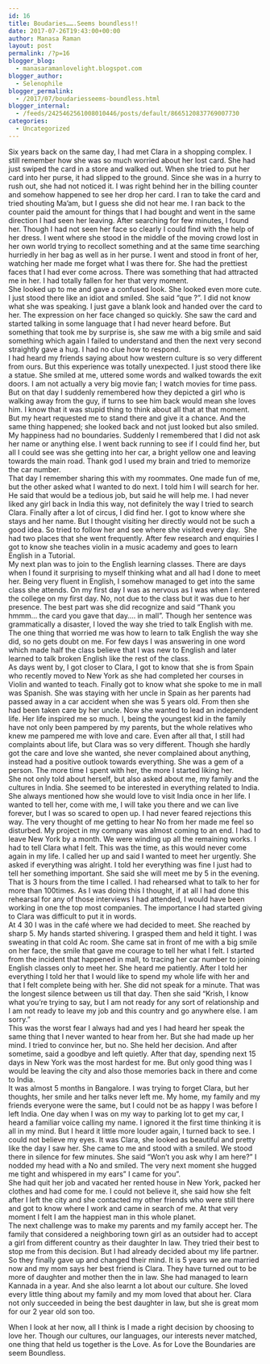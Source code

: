 ```yaml
---
id: 16
title: Boudaries…….Seems boundless!!
date: 2017-07-26T19:43:00+00:00
author: Manasa Raman
layout: post
permalink: /?p=16
blogger_blog:
  - manasaramanlovelight.blogspot.com
blogger_author:
  - Selenophile
blogger_permalink:
  - /2017/07/boudariesseems-boundless.html
blogger_internal:
  - /feeds/2425462561008010446/posts/default/8665120837769007730
categories:
  - Uncategorized
---
```

<div dir="ltr" style="text-align: left;">
  <div>
    Six years back on the same day, I had met Clara in a shopping complex. I still remember how she was so much worried about her lost card. She had just swiped the card in a store and walked out. When she tried to put her card into her purse, it had slipped to the ground. Since she was in a hurry to rush out, she had not noticed it. I was right behind her in the billing counter and somehow happened to see her drop her card. I ran to take the card and tried shouting Ma’am, but I guess she did not hear me. I ran back to the counter paid the amount for things that I had bought and went in the same direction I had seen her leaving. After searching for few minutes, I found her. Though I had not seen her face so clearly I could find with the help of her dress. I went where she stood in the middle of the moving crowd lost in her own world trying to recollect something and at the same time searching hurriedly in her bag as well as in her purse. I went and stood in front of her, watching her made me forget what I was there for. She had the prettiest faces that I had ever come across. There was something that had attracted me in her. I had totally fallen for her that very moment.
  </div>
  
  <div>
    She looked up to me and gave a confused look. She looked even more cute. I just stood there like an idiot and smiled. She said “que ?”. I did not know what she was speaking. I just gave a blank look and handed over the card to her. The expression on her face changed so quickly. She saw the card and started talking in some language that I had never heard before. But something that took me by surprise is, she saw me with a big smile and said something which again I failed to understand and then the next very second straightly gave a hug. I had no clue how to respond.
  </div>
  
  <div>
    I had heard my friends saying about how western culture is so very different from ours. But this experience was totally unexpected. I just stood there like a statue. She smiled at me, uttered some words and walked towards the exit doors. I am not actually a very big movie fan; I watch movies for time pass. But on that day I suddenly remembered how they depicted a girl who is walking away from the guy, if turns to see him back would mean she loves him. I know that it was stupid thing to think about all that at that moment. But my heart requested me to stand there and give it a chance. And the same thing happened; she looked back and not just looked but also smiled. My happiness had no boundaries. Suddenly I remembered that I did not ask her name or anything else. I went back running to see if I could find her, but all I could see was she getting into her car, a bright yellow one and leaving towards the main road. Thank god I used my brain and tried to memorize the car number.
  </div>
  
  <div>
    That day I remember sharing this with my roommates. One made fun of me, but the other asked what I wanted to do next. I told him I will search for her. He said that would be a tedious job, but said he will help me. I had never liked any girl back in India this way, not definitely the way I tried to search Clara. Finally after a lot of circus, I did find her. I got to know where she stays and her name. But I thought visiting her directly would not be such a good idea. So tried to follow her and see where she visited every day. &nbsp;She had two places that she went frequently. After few research and enquiries I got to know she teaches violin in a music academy and goes to learn English in a Tutorial.
  </div>
  
  <div>
    My next plan was to join to the English learning classes. There are days when I found it surprising to myself thinking what and all had I done to meet her. Being very fluent in English, I somehow managed to get into the same class she attends. On my first day I was as nervous as I was when I entered the college on my first day. No, not due to the class but it was due to her presence. The best part was she did recognize and said “Thank you hmmm… the card you gave that day…. in mall”. Though her sentence was grammatically a disaster, I loved the way she tried to talk English with me. The one thing that worried me was how to learn to talk English the way she did, so no gets doubt on me. For few days I was answering in one word which made half the class believe that I was new to English and later learned to talk broken English like the rest of the class.
  </div>
  
  <div>
    As days went by, I got closer to Clara, I got to know that she is from Spain who recently moved to New York as she had completed her courses in Violin and wanted to teach. Finally got to know what she spoke to me in mall was Spanish. She was staying with her uncle in Spain as her parents had passed away in a car accident when she was 5 years old. From then she had been taken care by her uncle. Now she wanted to lead an independent life. Her life inspired me so much. I, being the youngest kid in the family have not only been pampered by my parents, but the whole relatives who knew me pampered me with love and care. Even after all that, I still had complaints about life, but Clara was so very different. Though she hardly got the care and love she wanted, she never complained about anything, instead had a positive outlook towards everything. She was a gem of a person. The more time I spent with her, the more I started liking her.
  </div>
  
  <div>
    She not only told about herself, but also asked about me, my family and the cultures in India. She seemed to be interested in everything related to India. She always mentioned how she would love to visit India once in her life. I wanted to tell her, come with me, I will take you there and we can live forever, but I was so scared to open up. I had never feared rejections this way. The very thought of me getting to hear No from her made me feel so disturbed. My project in my company was almost coming to an end. I had to leave New York by a month. We were winding up all the remaining works. I had to tell Clara what I felt. This was the time, as this would never come again in my life. I called her up and said I wanted to meet her urgently. She asked if everything was alright. I told her everything was fine I just had to tell her something important. She said she will meet me by 5 in the evening. That is 3 hours from the time I called. I had rehearsed what to talk to her for more than 100times. As I was doing this I thought, if at all I had done this rehearsal for any of those interviews I had attended, I would have been working in one the top most companies. The importance I had started giving to Clara was difficult to put it in words.
  </div>
  
  <div>
    At 4 30 I was in the café where we had decided to meet. She reached by sharp 5. My hands started shivering. I grasped them and held it tight. I was sweating in that cold Ac room. She came sat in front of me with a big smile on her face, the smile that gave me courage to tell her what I felt. I started from the incident that happened in mall, to tracing her car number to joining English classes only to meet her. She heard me patiently. After I told her everything I told her that I would like to spend my whole life with her and that I felt complete being with her. She did not speak for a minute. That was the longest silence between us till that day. Then she said “Krish, I know what you’re trying to say, but I am not ready for any sort of relationship and I am not ready to leave my job and this country and go anywhere else. I am sorry.”
  </div>
  
  <div>
    This was the worst fear I always had and yes I had heard her speak the same thing that I never wanted to hear from her. But she had made up her mind. I tried to convince her, but no. She held her decision. And after sometime, said a goodbye and left quietly. After that day, spending next 15 days in New York was the most hardest for me. But only good thing was I would be leaving the city and also those memories back in there and come to India.
  </div>
  
  <div>
    It was almost 5 months in Bangalore. I was trying to forget Clara, but her thoughts, her smile and her talks never left me. My home, my family and my friends everyone were the same, but I could not be as happy I was before I left India. One day when I was on my way to parking lot to get my car, I heard a familiar voice calling my name. I ignored it the first time thinking it is all in my mind. But I heard it little more louder again, I turned back to see. I could not believe my eyes. It was Clara, she looked as beautiful and pretty like the day I saw her. She came to me and stood with a smiled. We stood there in silence for few minutes. She said “Won’t you ask why I am here?” I nodded my head with a No and smiled. The very next moment she hugged me tight and whispered in my ears” I came for you”.
  </div>
  
  <div>
    She had quit her job and vacated her rented house in New York, packed her clothes and had come for me. I could not believe it, she said how she felt after I left the city and she contacted my other friends who were still there and got to know where I work and came in search of me. At that very moment I felt I am the happiest man in this whole planet.
  </div>
  
  <div>
    The next challenge was to make my parents and my family accept her. The family that considered a neighboring town girl as an outsider had to accept a girl from different country as their daughter In law. They tried their best to stop me from this decision. But I had already decided about my life partner. So they finally gave up and changed their mind. It is 5 years we are married now and my mom says her best friend is Clara. They have turned out to be more of daughter and mother then the in law. She had managed to learn Kannada in a year. And she also learnt a lot about our culture. She loved every little thing about my family and my mom loved that about her. Clara not only succeeded in being the best daughter in law, but she is great mom for our 2 year old son too.
  </div>
  
  <p>
  </p>
  
  <div>
    When I look at her now, all I think is I made a right decision by choosing to love her. Though our cultures, our languages, our interests never matched, one thing that held us together is the Love. As for Love the Boundaries are seem Boundless.
  </div>
</div>